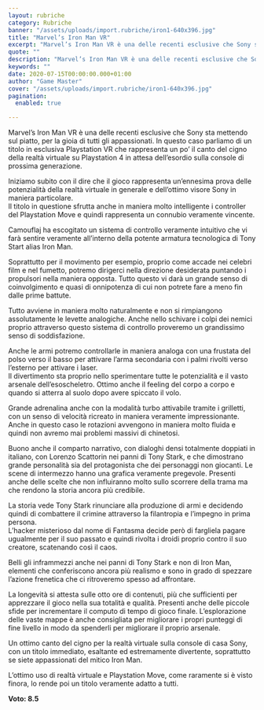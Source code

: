 ```yaml
---
layout: rubriche
category: Rubriche
banner: "/assets/uploads/import.rubriche/iron1-640x396.jpg"
title: "Marvel’s Iron Man VR"
excerpt: "Marvel’s Iron Man VR è una delle recenti esclusive che Sony sta mettendo sul piatto, per la gioia di tutti gli appassionati. In questo caso parliamo di un titolo in esclusiva Playstation VR che rappresenta un po’ il canto del cigno della realtà virtuale su Playstation 4 in attesa dell’esordio sulla console di prossima generazione. [&hellip"
quote: ""
description: "Marvel’s Iron Man VR è una delle recenti esclusive che Sony sta mettendo sul piatto, per la gioia di tutti gli appassionati. In questo caso parliamo di un titolo in esclusiva Playstation VR che rappresenta un po’ il canto del cigno della realtà virtuale su Playstation 4 in attesa dell’esordio sulla console di prossima generazione. [&hellip"
keywords: ""
date: 2020-07-15T00:00:00.000+01:00
author: "Game Master"
cover: "/assets/uploads/import.rubriche/iron1-640x396.jpg"
pagination:
  enabled: true

---
```


Marvel’s Iron Man VR è una delle recenti esclusive che Sony sta mettendo sul piatto, per la gioia di tutti gli appassionati. In questo caso parliamo di un titolo in esclusiva Playstation VR che rappresenta un po’ il canto del cigno della realtà virtuale su Playstation 4 in attesa dell’esordio sulla console di prossima generazione.

Iniziamo subito con il dire che il gioco rappresenta un’ennesima prova delle potenzialità della realtà virtuale in generale e dell’ottimo visore Sony in maniera particolare.  
Il titolo in questione sfrutta anche in maniera molto intelligente i controller del Playstation Move e quindi rappresenta un connubio veramente vincente.

Camouflaj ha escogitato un sistema di controllo veramente intuitivo che vi farà sentire veramente all’interno della potente armatura tecnologica di Tony Start alias Iron Man.

Soprattutto per il movimento per esempio, proprio come accade nei celebri film e nel fumetto, potremo dirigerci nella direzione desiderata puntando i propulsori nella maniera opposta. Tutto questo vi darà un grande senso di coinvolgimento e quasi di onnipotenza di cui non potrete fare a meno fin dalle prime battute.

Tutto avviene in maniera molto naturalmente e non si rimpiangono assolutamente le levette analogiche. Anche nello schivare i colpi dei nemici proprio attraverso questo sistema di controllo proveremo un grandissimo senso di soddisfazione.

Anche le armi potremo controllarle in maniera analoga con una frustata del polso verso il basso per attivare l’arma secondaria con i palmi rivolti verso l’esterno per attivare i laser.  
Il divertimento sta proprio nello sperimentare tutte le potenzialità e il vasto arsenale dell’esoscheletro. Ottimo anche il feeling del corpo a corpo e quando si atterra al suolo dopo avere spiccato il volo.

Grande adrenalina anche con la modalità turbo attivabile tramite i grilletti, con un senso di velocità ricreato in maniera veramente impressionante. Anche in questo caso le rotazioni avvengono in maniera molto fluida e quindi non avremo mai problemi massivi di chinetosi.

Buono anche il comparto narrativo, con dialoghi densi totalmente doppiati in italiano, con Lorenzo Scattorin nei panni di Tony Stark, e che dimostrano grande personalità sia del protagonista che dei personaggi non giocanti. Le scene di intermezzo hanno una grafica veramente pregevole. Presenti anche delle scelte che non influiranno molto sullo scorrere della trama ma che rendono la storia ancora più credibile.

La storia vede Tony Stark rinunciare alla produzione di armi e decidendo quindi di combattere il crimine attraverso la filantropia e l’impegno in prima persona.  
L’hacker misterioso dal nome di Fantasma decide però di fargliela pagare ugualmente per il suo passato e quindi rivolta i droidi proprio contro il suo creatore, scatenando così il caos.

Belli gli inframmezzi anche nei panni di Tony Stark e non di Iron Man, elementi che conferiscono ancora più realismo e sono in grado di spezzare l’azione frenetica che ci ritroveremo spesso ad affrontare.

La longevità si attesta sulle otto ore di contenuti, più che sufficienti per apprezzare il gioco nella sua totalità e qualità. Presenti anche delle piccole sfide per incrementare il computo di tempo di gioco finale. L’esplorazione delle vaste mappe è anche consigliata per migliorare i propri punteggi di fine livello in modo da spenderli per migliorare il proprio arsenale.

Un ottimo canto del cigno per la realtà virtuale sulla console di casa Sony, con un titolo immediato, esaltante ed estremamente divertente, soprattutto se siete appassionati del mitico Iron Man.

L’ottimo uso di realtà virtuale e Playstation Move, come raramente si è visto finora, lo rende poi un titolo veramente adatto a tutti.

**Voto: 8.5**